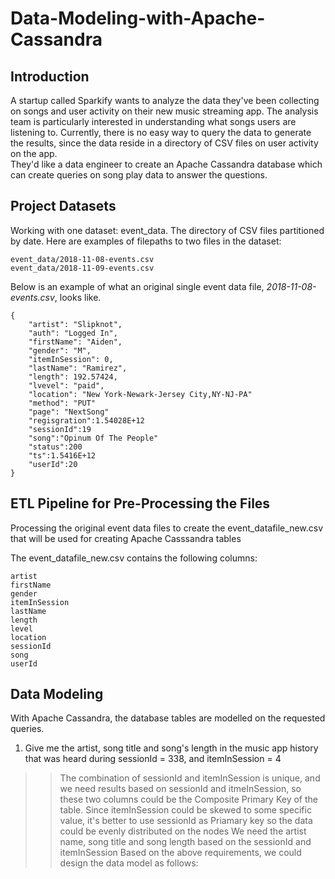 # Data-Modeling-with-Apache-Cassandra
## Introduction
A startup called Sparkify wants to analyze the data they've been collecting on songs and user activity on their new music streaming app. The analysis team is particularly interested in understanding what songs users are listening to. Currently, there is no easy way to query the data to generate the results, since the data reside in a directory of CSV files on user activity on the app.<br>
They'd like a data engineer to create an Apache Cassandra database which can create queries on song play data to answer the questions. 
## Project Datasets
Working with one dataset: event_data. The directory of CSV files partitioned by date. Here are examples of filepaths to two files in the dataset:
```
event_data/2018-11-08-events.csv
event_data/2018-11-09-events.csv
```
Below is an example of what an original single event data file, *2018-11-08-events.csv*, looks like.
```
{
    "artist": "Slipknot", 
    "auth": "Logged In", 
    "firstName": "Aiden", 
    "gender": "M", 
    "itemInSession": 0, 
    "lastName": "Ramirez", 
    "length": 192.57424, 
    "lvevel": "paid", 
    "location": "New York-Newark-Jersey City,NY-NJ-PA"
    "method": "PUT"    
    "page": "NextSong"
    "regisgration":1.54028E+12
    "sessionId":19
    "song":"Opinum Of The People"
    "status":200
    "ts":1.5416E+12
    "userId":20    
}
```
## ETL Pipeline for Pre-Processing the Files
Processing the original event data files to create the event_datafile_new.csv that will be used for creating Apache Casssandra tables

The event_datafile_new.csv contains the following columns:
```
artist
firstName
gender
itemInSession
lastName
length
level
location
sessionId
song
userId
```
## Data Modeling
With Apache Cassandra, the database tables are modelled on the requested queries.

1. Give me the artist, song title and song's length in the music app history that was heard during sessionId = 338, and itemInSession = 4
>> The combination of sessionId and itemInSession is unique, and we need results based on sessionId and itmeInSession, so these two columns could be the Composite Primary Key of the table.
Since itemInSession could be skewed to some specific value, it's better to use sessionId as Priamary key so the data could be evenly distributed on the nodes
We need the artist name, song title and song length based on the sessionId and itemInSession Based on the above requirements, we could design the data model as follows:
